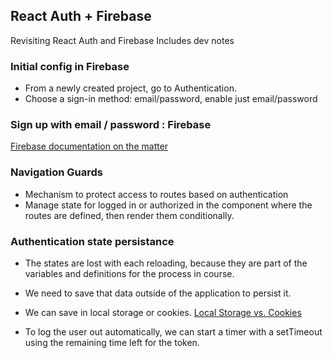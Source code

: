 ## React Auth + Firebase

Revisiting React Auth and Firebase
Includes dev notes

### Initial config in Firebase

- From a newly created project, go to Authentication.
- Choose a sign-in method: email/password, enable just email/password

### Sign up with email / password : Firebase

[Firebase documentation on the matter](https://firebase.google.com/docs/reference/rest/auth)

### Navigation Guards

- Mechanism to protect access to routes based on authentication
- Manage state for logged in or authorized in the component where the routes are defined, then render them conditionally.

### Authentication state persistance

- The states are lost with each reloading, because they are part of the variables and definitions for the process in course.
- We need to save that data outside of the application to persist it.
- We can save in local storage or cookies.
  [Local Storage vs. Cookies](https://academind.com/tutorials/localstorage-vs-cookies-xss)

- To log the user out automatically, we can start a timer with a setTimeout using the remaining time left for the token.
